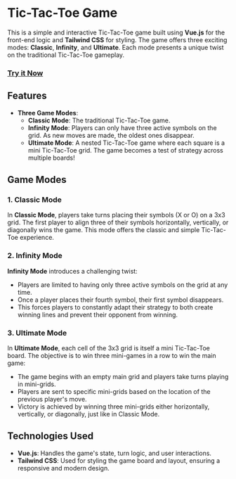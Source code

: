 # Tic-Tac-Toe Game

This is a simple and interactive Tic-Tac-Toe game built using **Vue.js** for the front-end logic and **Tailwind CSS** for styling. The game offers three exciting modes: **Classic**, **Infinity**, and **Ultimate**. Each mode presents a unique twist on the traditional Tic-Tac-Toe gameplay.

### [Try it Now](https://amazing-tic-tac-toe.vercel.app/)

## Features

- **Three Game Modes**:
  - **Classic Mode**: The traditional Tic-Tac-Toe game.
  - **Infinity Mode**: Players can only have three active symbols on the grid. As new moves are made, the oldest ones disappear.
  - **Ultimate Mode**: A nested Tic-Tac-Toe game where each square is a mini Tic-Tac-Toe grid. The game becomes a test of strategy across multiple boards!

## Game Modes

### 1. Classic Mode

In **Classic Mode**, players take turns placing their symbols (X or O) on a 3x3 grid. The first player to align three of their symbols horizontally, vertically, or diagonally wins the game. This mode offers the classic and simple Tic-Tac-Toe experience.

### 2. Infinity Mode

**Infinity Mode** introduces a challenging twist:

- Players are limited to having only three active symbols on the grid at any time.
- Once a player places their fourth symbol, their first symbol disappears.
- This forces players to constantly adapt their strategy to both create winning lines and prevent their opponent from winning.

### 3. Ultimate Mode

In **Ultimate Mode**, each cell of the 3x3 grid is itself a mini Tic-Tac-Toe board. The objective is to win three mini-games in a row to win the main game:

- The game begins with an empty main grid and players take turns playing in mini-grids.
- Players are sent to specific mini-grids based on the location of the previous player's move.
- Victory is achieved by winning three mini-grids either horizontally, vertically, or diagonally, just like in Classic Mode.




## Technologies Used

- **Vue.js**: Handles the game's state, turn logic, and user interactions.
- **Tailwind CSS**: Used for styling the game board and layout, ensuring a responsive and modern design.
